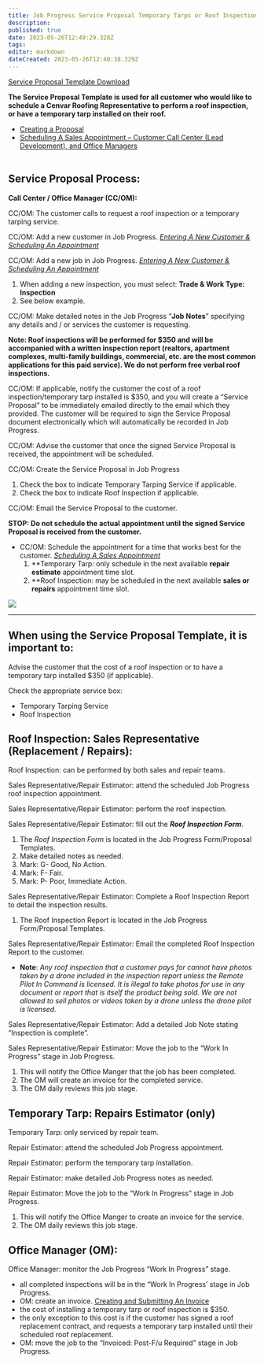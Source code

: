 ```yaml
---
title: Job Progress Service Proposal Temporary Tarps or Roof Inspections
description: 
published: true
date: 2023-05-26T12:49:29.328Z
tags: 
editor: markdown
dateCreated: 2023-05-26T12:40:38.329Z
---
```


[Service Proposal Template Download](/procedures-job-progress/service-proposal-temporary-tarps-or-roof-inspection/service-proposal-template.pdf)

**The Service Proposal Template is used for all customer who would like to schedule a Cenvar Roofing Representative to perform a roof inspection, or have a temporary tarp installed on their roof.**

-   [Creating a Proposal](https://wiki2.cenvarroofing.com/i/95)
-   [Scheduling A Sales Appointment – Customer Call Center (Lead Development), and Office Managers](https://wiki2.cenvarroofing.com/i/57)  
     

## **Service Proposal Process:**

**Call Center / Office Manager (CC/OM):**

CC/OM: The customer calls to request a roof inspection or a temporary tarping service.

CC/OM: Add a new customer in Job Progress. [_Entering A New Customer & Scheduling An Appointment_](https://wiki2.cenvarroofing.com/i/90)

CC/OM: Add a new job in Job Progress. [_Entering A New Customer & Scheduling An Appointment_](https://wiki2.cenvarroofing.com/i/90)

1.  When adding a new inspection, you must select: **Trade & Work Type: Inspection**
2.  See below example.

CC/OM: Make detailed notes in the Job Progress “**Job Notes**” specifying any details and / or services the customer is requesting.

**Note: Roof inspections will be performed for $350 and will be accompanied with a written inspection report (realtors, apartment complexes, multi-family buildings, commercial, etc. are the most common applications for this paid service). We do not perform free verbal roof inspections.**

CC/OM: If applicable, notify the customer the cost of a roof inspection/temporary tarp installed is $350, and you will create a “Service Proposal” to be immediately emailed directly to the email which they provided. The customer will be required to sign the Service Proposal document electronically which will automatically be recorded in Job Progress.

CC/OM: Advise the customer that once the signed Service Proposal is received, the appointment will be scheduled.

CC/OM: Create the Service Proposal in Job Progress

1.  Check the box to indicate Temporary Tarping Service if applicable.
2.  Check the box to indicate Roof Inspection if applicable.

CC/OM: Email the Service Proposal to the customer.

**STOP: Do not schedule the actual appointment until the signed Service Proposal is received from the customer.**

-   CC/OM: Schedule the appointment for a time that works best for the customer. [_Scheduling A Sales Appointment_](https://wiki2.cenvarroofing.com/i/57)
    1.  \*\*Temporary Tarp: only schedule in the next available **repair estimate** appointment time slot.
    2.  \*\*Roof Inspection: may be scheduled in the next available **sales or repairs** appointment time slot.

![](https://wiki.cenvarroofing.com/wp-content/uploads/2021/08/image-2-1024x856.png)

---

## **When using the Service Proposal Template, it is important to:**

Advise the customer that the cost of a roof inspection or to have a temporary tarp installed $350 (if applicable).

Check the appropriate service box:

-   Temporary Tarping Service
-   Roof Inspection

## **Roof Inspection: Sales Representative (Replacement / Repairs):**

Roof Inspection: can be performed by both sales and repair teams.

Sales Representative/Repair Estimator: attend the scheduled Job Progress roof inspection appointment.

Sales Representative/Repair Estimator: perform the roof inspection.

Sales Representative/Repair Estimator: fill out the **_Roof Inspection Form_**.

1.  The _Roof Inspection Form_ is located in the Job Progress Form/Proposal Templates.
2.  Make detailed notes as needed.
3.  Mark: G- Good, No Action.
4.  Mark: F- Fair.
5.  Mark: P- Poor, Immediate Action.

Sales Representative/Repair Estimator: Complete a Roof Inspection Report to detail the inspection results.

1.  The Roof Inspection Report is located in the Job Progress Form/Proposal Templates.

Sales Representative/Repair Estimator: Email the completed Roof Inspection Report to the customer.

-   **Note**: *Any roof inspection that a customer pays for cannot have photos taken by a drone included in the inspection report unless the Remote Pilot In Command is licensed. It is illegal to take photos for use in any document or report that is itself the product being sold. We are not allowed to sell photos or videos taken by a drone unless the drone pilot is licensed.*

Sales Representative/Repair Estimator: Add a detailed Job Note stating “Inspection is complete”.

Sales Representative/Repair Estimator: Move the job to the “Work In Progress” stage in Job Progress.

1.  This will notify the Office Manger that the job has been completed.
2.  The OM will create an invoice for the completed service.
3.  The OM daily reviews this job stage.

## **Temporary Tarp: Repairs Estimator (only)**

Temporary Tarp: only serviced by repair team.

Repair Estimator: attend the scheduled Job Progress appointment.

Repair Estimator: perform the temporary tarp installation.

Repair Estimator: make detailed Job Progress notes as needed.

Repair Estimator: Move the job to the “Work In Progress” stage in Job Progress.

1.  This will notify the Office Manger to create an invoice for the service.
2.  The OM daily reviews this job stage.

## **Office Manager (OM):**

Office Manager: monitor the Job Progress “Work In Progress” stage.

-   all completed inspections will be in the “Work In Progress’ stage in Job Progress.
-   OM: create an invoice. [Creating and Submitting An Invoice](https://wiki2.cenvarroofing.com/i/88)
-   the cost of installing a temporary tarp or roof inspection is $350.
-   the only exception to this cost is if the customer has signed a roof replacement contract, and requests a temporary tarp installed until their scheduled roof replacement.
-   OM: move the job to the “Invoiced: Post-F/u Required” stage in Job Progress.